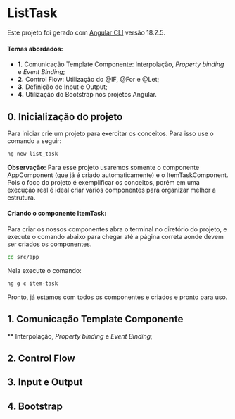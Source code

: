# ListTask

Este projeto foi gerado com [Angular CLI](https://github.com/angular/angular-cli) versão 18.2.5.

#### Temas abordados:
+ **1.** Comunicação Template Componente: Interpolação, *Property binding* e *Event Binding*;
+ **2.** Control Flow: Utilização do @IF, @For e @Let;
+ **3.** Definição de Input e Output;
+ **4.** Utilização do Bootstrap nos projetos Angular.

## 0. Inicialização do projeto

Para iniciar crie um projeto para exercitar os conceitos. Para isso use o comando a seguir:
```bash
ng new list_task
```
**Observação:** Para esse projeto usaremos somente o componente AppComponent (que já é criado automaticamente) e o ItemTaskComponent. Pois o foco do projeto é exemplificar os conceitos, porém em uma execução real é ideal criar vários componentes para organizar melhor a estrutura.


#### Criando o componente ItemTask:

Para criar os nossos componentes abra o terminal no diretório do projeto, e execute o comando abaixo para chegar até a página correta aonde devem ser criados os componentes.
```bash
cd src/app
```
Nela execute o comando:
```bash
ng g c item-task
```
Pronto, já estamos com todos os componentes e criados e pronto para uso.


## 1. Comunicação Template Componente

** Interpolação, *Property binding* e *Event Binding*;

## 2. Control Flow

## 3. Input e Output

## 4. Bootstrap